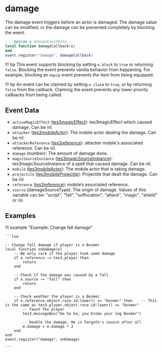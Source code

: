 # damage

The damage event triggers before an actor is damaged. The damage value can be modified, or the damage can be prevented completely by blocking the event.

```lua
--- @param e damageEventData
local function damageCallback(e)
end
event.register("damage", damageCallback)
```

!!! tip
	This event supports blocking by setting `e.block` to `true` or returning `false`. Blocking the event prevents vanilla behavior from happening. For example, blocking an `equip` event prevents the item from being equipped.

!!! tip
	An event can be claimed by setting `e.claim` to `true`, or by returning `false` from the callback. Claiming the event prevents any lower priority callbacks from being called.

## Event Data

* `activeMagicEffect` ([tes3magicEffect](../../types/tes3magicEffect)): tes3magicEffect which caused damage. Can be nil.
* `attacker` ([tes3mobileActor](../../types/tes3mobileActor)): The mobile actor dealing the damage. Can be nil.
* `attackerReference` ([tes3reference](../../types/tes3reference)): attacker mobile's associated reference. Can be nil.
* `damage` (number): The amount of damage done.
* `magicSourceInstance` ([tes3magicSourceInstance](../../types/tes3magicSourceInstance)): tes3magicSourceInstance of a spell that caused damage. Can be nil.
* `mobile` ([tes3mobileActor](../../types/tes3mobileActor)): The mobile actor that is taking damage.
* `projectile` ([tes3mobileProjectile](../../types/tes3mobileProjectile)): Projectile that dealt the damage. Can be nil.
* `reference` ([tes3reference](../../types/tes3reference)): mobile’s associated reference.
* `source` (damageSourceType): The origin of damage. Values of this variable can be: "script", "fall", "suffocation", "attack", "magic", "shield" or nil.

## Examples

!!! example "Example: Change fall damage"

	```lua
	
	-- Change fall damage if player is a Bosmer
	local function onDamage(e)
	    -- We only care if the player took some damage
	    if e.reference ~= tes3.player then
	        return
	    end
	
	    -- Check if the damage was caused by a fall
	    if e.source ~= "fall" then
	        return
	    end
	
	    -- Check weather the player is a Bosmer
	    if e.reference.object.race.id:lower() == "bosmer" then    -- This is the same as tes3.player.object.race.id:lower() == "bosmer"
	        -- Taunt the player
	        tes3.messageBox("Ha ha ha, you broke your leg Bosmer")
	
	        -- Double the damage. He is Fargoth's cousin after all
	        e.damage = e.damage * 2
	    end
	end
	event.register("damage", onDamage)

	```

